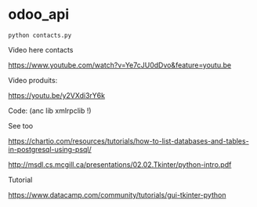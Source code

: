 # odoo_api

```
python contacts.py
```


Video here contacts

https://www.youtube.com/watch?v=Ye7cJU0dDvo&feature=youtu.be


Video produits: 

https://youtu.be/y2VXdi3rY6k



Code: (anc lib xmlrpclib !)



See too 

https://chartio.com/resources/tutorials/how-to-list-databases-and-tables-in-postgresql-using-psql/

http://msdl.cs.mcgill.ca/presentations/02.02.Tkinter/python-intro.pdf

Tutorial

https://www.datacamp.com/community/tutorials/gui-tkinter-python


